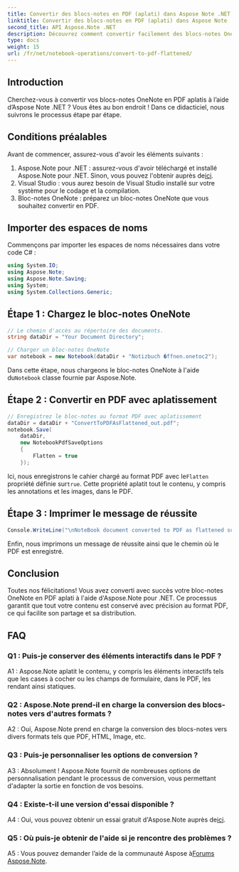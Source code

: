 ```yaml
---
title: Convertir des blocs-notes en PDF (aplati) dans Aspose Note .NET
linktitle: Convertir des blocs-notes en PDF (aplati) dans Aspose Note .NET
second_title: API Aspose.Note .NET
description: Découvrez comment convertir facilement des blocs-notes OneNote en PDF aplatis à l’aide d’Aspose.Note pour .NET. Préservez votre contenu en toute transparence.
type: docs
weight: 15
url: /fr/net/notebook-operations/convert-to-pdf-flattened/
---
```

## Introduction

Cherchez-vous à convertir vos blocs-notes OneNote en PDF aplatis à l’aide d’Aspose Note .NET ? Vous êtes au bon endroit ! Dans ce didacticiel, nous suivrons le processus étape par étape.

## Conditions préalables

Avant de commencer, assurez-vous d'avoir les éléments suivants :

1.  Aspose.Note pour .NET : assurez-vous d'avoir téléchargé et installé Aspose.Note pour .NET. Sinon, vous pouvez l'obtenir auprès de[ici](https://releases.aspose.com/note/net/).
2. Visual Studio : vous aurez besoin de Visual Studio installé sur votre système pour le codage et la compilation.
3. Bloc-notes OneNote : préparez un bloc-notes OneNote que vous souhaitez convertir en PDF.

## Importer des espaces de noms

Commençons par importer les espaces de noms nécessaires dans votre code C# :

```csharp
using System.IO;
using Aspose.Note;
using Aspose.Note.Saving;
using System;
using System.Collections.Generic;
```

## Étape 1 : Chargez le bloc-notes OneNote

```csharp
// Le chemin d'accès au répertoire des documents.
string dataDir = "Your Document Directory";

// Charger un bloc-notes OneNote
var notebook = new Notebook(dataDir + "Notizbuch �ffnen.onetoc2");
```

 Dans cette étape, nous chargeons le bloc-notes OneNote à l'aide du`Notebook` classe fournie par Aspose.Note.

## Étape 2 : Convertir en PDF avec aplatissement

```csharp
// Enregistrez le bloc-notes au format PDF avec aplatissement
dataDir = dataDir + "ConvertToPDFAsFlattened_out.pdf";
notebook.Save(
    dataDir,
    new NotebookPdfSaveOptions
    {
        Flatten = true
    }); 
```

 Ici, nous enregistrons le cahier chargé au format PDF avec le`Flatten` propriété définie sur`true`. Cette propriété aplatit tout le contenu, y compris les annotations et les images, dans le PDF.

## Étape 3 : Imprimer le message de réussite

```csharp
Console.WriteLine("\nNoteBook document converted to PDF as flattened successfully.\nFile saved at " + dataDir);
```

Enfin, nous imprimons un message de réussite ainsi que le chemin où le PDF est enregistré.

## Conclusion

Toutes nos félicitations! Vous avez converti avec succès votre bloc-notes OneNote en PDF aplati à l'aide d'Aspose.Note pour .NET. Ce processus garantit que tout votre contenu est conservé avec précision au format PDF, ce qui facilite son partage et sa distribution.

## FAQ

### Q1 : Puis-je conserver des éléments interactifs dans le PDF ?

A1 : Aspose.Note aplatit le contenu, y compris les éléments interactifs tels que les cases à cocher ou les champs de formulaire, dans le PDF, les rendant ainsi statiques.

### Q2 : Aspose.Note prend-il en charge la conversion des blocs-notes vers d'autres formats ?

A2 : Oui, Aspose.Note prend en charge la conversion des blocs-notes vers divers formats tels que PDF, HTML, Image, etc.

### Q3 : Puis-je personnaliser les options de conversion ?

A3 : Absolument ! Aspose.Note fournit de nombreuses options de personnalisation pendant le processus de conversion, vous permettant d'adapter la sortie en fonction de vos besoins.

### Q4 : Existe-t-il une version d'essai disponible ?

 A4 : Oui, vous pouvez obtenir un essai gratuit d'Aspose.Note auprès de[ici](https://releases.aspose.com/).

### Q5 : Où puis-je obtenir de l'aide si je rencontre des problèmes ?

 A5 : Vous pouvez demander l’aide de la communauté Aspose à[Forums Aspose.Note](https://forum.aspose.com/c/note/28).
